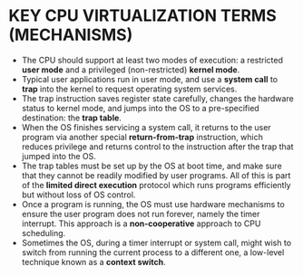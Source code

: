 # KEY CPU VIRTUALIZATION TERMS (MECHANISMS)
- The CPU should support at least two modes of execution: a restricted **user mode** and a privileged (non-restricted) **kernel mode**.
- Typical user applications run in user mode, and use a **system call**
to **trap** into the kernel to request operating system services.
- The trap instruction saves register state carefully, changes the hardware status to kernel mode, and jumps into the OS to a pre-specified
destination: the **trap table**.
- When the OS finishes servicing a system call, it returns to the user
program via another special **return-from-trap** instruction, which reduces privilege and returns control to the instruction after the trap
that jumped into the OS.
- The trap tables must be set up by the OS at boot time, and make
sure that they cannot be readily modified by user programs. All
of this is part of the **limited direct execution** protocol which runs
programs efficiently but without loss of OS control.
- Once a program is running, the OS must use hardware mechanisms
to ensure the user program does not run forever, namely the timer
interrupt. This approach is a **non-cooperative** approach to CPU
scheduling.
- Sometimes the OS, during a timer interrupt or system call, might
wish to switch from running the current process to a different one,
a low-level technique known as a **context switch**.
